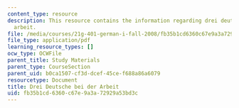 ```yaml
---
content_type: resource
description: This resource contains the information regarding drei deutsche bei der
  arbeit.
file: /media/courses/21g-401-german-i-fall-2008/fb35b1cd6360c67e9a3a72929a53bd3c_MIT21G_401F08_drei_deut.pdf
file_type: application/pdf
learning_resource_types: []
ocw_type: OCWFile
parent_title: Study Materials
parent_type: CourseSection
parent_uid: b0ca1507-cf3d-dcef-45ce-f688a86a6079
resourcetype: Document
title: Drei Deutsche bei der Arbeit
uid: fb35b1cd-6360-c67e-9a3a-72929a53bd3c
---
```

